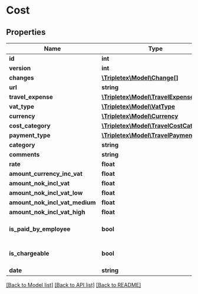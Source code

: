 # Cost

## Properties
Name | Type | Description | Notes
------------ | ------------- | ------------- | -------------
**id** | **int** |  | [optional] 
**version** | **int** |  | [optional] 
**changes** | [**\Tripletex\Model\Change[]**](Change.md) |  | [optional] 
**url** | **string** |  | [optional] 
**travel_expense** | [**\Tripletex\Model\TravelExpense**](TravelExpense.md) |  | [optional] 
**vat_type** | [**\Tripletex\Model\VatType**](VatType.md) |  | [optional] 
**currency** | [**\Tripletex\Model\Currency**](Currency.md) |  | [optional] 
**cost_category** | [**\Tripletex\Model\TravelCostCategory**](TravelCostCategory.md) |  | [optional] 
**payment_type** | [**\Tripletex\Model\TravelPaymentType**](TravelPaymentType.md) |  | 
**category** | **string** |  | [optional] 
**comments** | **string** |  | [optional] 
**rate** | **float** |  | [optional] 
**amount_currency_inc_vat** | **float** |  | 
**amount_nok_incl_vat** | **float** |  | [optional] 
**amount_nok_incl_vat_low** | **float** |  | [optional] 
**amount_nok_incl_vat_medium** | **float** |  | [optional] 
**amount_nok_incl_vat_high** | **float** |  | [optional] 
**is_paid_by_employee** | **bool** |  | [optional] [default to false]
**is_chargeable** | **bool** |  | [optional] [default to false]
**date** | **string** |  | [optional] 

[[Back to Model list]](../../README.md#documentation-for-models) [[Back to API list]](../../README.md#documentation-for-api-endpoints) [[Back to README]](../../README.md)

